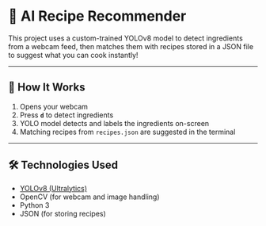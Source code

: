 # 🍳 AI Recipe Recommender&#x20;

This project uses a custom-trained YOLOv8 model to detect ingredients from a webcam feed, then matches them with recipes stored in a JSON file to suggest what you can cook instantly!

---

## 📸 How It Works

1. Opens your webcam
2. Press **`d`** to detect ingredients
3. YOLO model detects and labels the ingredients on-screen
4. Matching recipes from `recipes.json` are suggested in the terminal

---

## 🛠️ Technologies Used

* [YOLOv8 (Ultralytics)](https://github.com/ultralytics/ultralytics)
* OpenCV (for webcam and image handling)
* Python 3
* JSON (for storing recipes)
